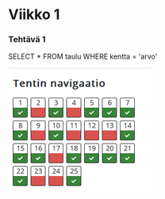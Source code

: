 # Viikko 1

### Tehtävä 1
SELECT * FROM taulu WHERE kentta = 'arvo'

![kuvakaappaus](viikko1.1.png)


